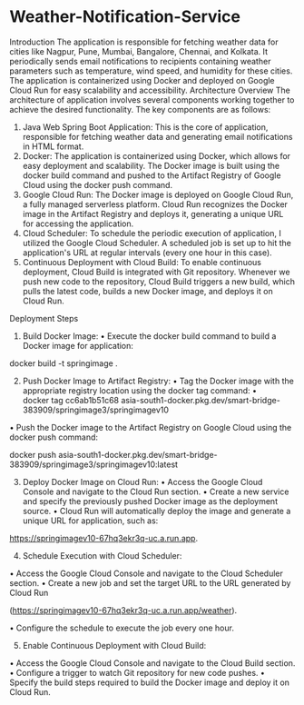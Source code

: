 # Weather-Notification-Service

Introduction
The application is responsible for fetching weather data for cities like Nagpur, Pune, Mumbai, Bangalore, Chennai, and Kolkata. It periodically sends email notifications to recipients containing weather parameters such as temperature, wind speed, and humidity for these cities. The application is containerized using Docker and deployed on Google Cloud Run for easy scalability and accessibility.
Architecture Overview
The architecture of application involves several components working together to achieve the desired functionality. The key components are as follows:
1.	Java Web Spring Boot Application: This is the core of application, responsible for fetching weather data and generating email notifications in HTML format.
2.	Docker: The application is containerized using Docker, which allows for easy deployment and scalability. The Docker image is built using the docker build command and pushed to the Artifact Registry of Google Cloud using the docker push command.
3.	Google Cloud Run: The Docker image is deployed on Google Cloud Run, a fully managed serverless platform. Cloud Run recognizes the Docker image in the Artifact Registry and deploys it, generating a unique URL for accessing the application.
4.	Cloud Scheduler: To schedule the periodic execution of application, I utilized the Google Cloud Scheduler. A scheduled job is set up to hit the application's URL at regular intervals (every one hour in this case).
5.	Continuous Deployment with Cloud Build: To enable continuous deployment, Cloud Build is integrated with Git repository. Whenever we push new code to the repository, Cloud Build triggers a new build, which pulls the latest code, builds a new Docker image, and deploys it on Cloud Run.


Deployment Steps
1.	Build Docker Image:
•	Execute the docker build command to build a Docker image for application:

docker build -t springimage .

2.	Push Docker Image to Artifact Registry:
•	Tag the Docker image with the appropriate registry location using the docker tag command:
•	
docker tag cc6ab1b51c68 asia-south1-docker.pkg.dev/smart-bridge-383909/springimage3/springimagev10

•	Push the Docker image to the Artifact Registry on Google Cloud using the docker push command:

docker push asia-south1-docker.pkg.dev/smart-bridge-383909/springimage3/springimagev10:latest

3.	Deploy Docker Image on Cloud Run:
•	Access the Google Cloud Console and navigate to the Cloud Run section.
•	Create a new service and specify the previously pushed Docker image as the deployment source.
•	Cloud Run will automatically deploy the image and generate a unique URL for application, such as:

 https://springimagev10-67hq3ekr3q-uc.a.run.app.

4.	Schedule Execution with Cloud Scheduler:

•	Access the Google Cloud Console and navigate to the Cloud Scheduler section.
•	Create a new job and set the target URL to the URL generated by Cloud Run

 (https://springimagev10-67hq3ekr3q-uc.a.run.app/weather).

•	Configure the schedule to execute the job every one hour.




5.	Enable Continuous Deployment with Cloud Build:

•	Access the Google Cloud Console and navigate to the Cloud Build section.
•	Configure a trigger to watch Git repository for new code pushes.
•	Specify the build steps required to build the Docker image and deploy it on Cloud Run.



